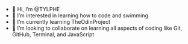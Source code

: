 - 👋 Hi, I’m @TYLPHE
- 👀 I’m interested in learning how to code and swimming
- 🌱 I’m currently learning TheOdinProject
- 💞️ I’m looking to collaborate on learning all aspects of coding like Git, GitHub, Terminal, and JavaScript

<!---
TYLPHE/TYLPHE is a ✨ special ✨ repository because its `README.md` (this file) appears on your GitHub profile.
You can click the Preview link to take a look at your changes.
--->
